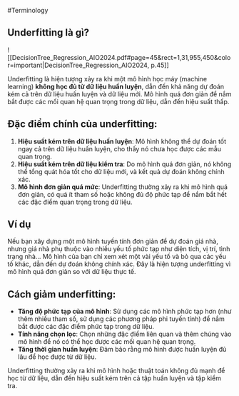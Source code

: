 #Terminology 
## Underfitting là gì?
![[DecisionTree_Regression_AIO2024.pdf#page=45&rect=1,31,955,450&color=important|DecisionTree_Regression_AIO2024, p.45]]

Underfitting là hiện tượng xảy ra khi một mô hình học máy (machine learning) **không học đủ từ dữ liệu huấn luyện**, dẫn đến khả năng dự đoán kém cả trên dữ liệu huấn luyện và dữ liệu mới. Mô hình quá đơn giản để nắm bắt được các mối quan hệ quan trọng trong dữ liệu, dẫn đến hiệu suất thấp.

## Đặc điểm chính của underfitting:

1. **Hiệu suất kém trên dữ liệu huấn luyện**: Mô hình không thể dự đoán tốt ngay cả trên dữ liệu huấn luyện, cho thấy nó chưa học được các mẫu quan trọng.
2. **Hiệu suất kém trên dữ liệu kiểm tra**: Do mô hình quá đơn giản, nó không thể tổng quát hóa tốt cho dữ liệu mới, và kết quả dự đoán không chính xác.
3. **Mô hình đơn giản quá mức**: Underfitting thường xảy ra khi mô hình quá đơn giản, có quá ít tham số hoặc không đủ độ phức tạp để nắm bắt hết các đặc điểm quan trọng trong dữ liệu.

## Ví dụ

Nếu bạn xây dựng một mô hình tuyến tính đơn giản để dự đoán giá nhà, nhưng giá nhà phụ thuộc vào nhiều yếu tố phức tạp như diện tích, vị trí, tình trạng nhà... Mô hình của bạn chỉ xem xét một vài yếu tố và bỏ qua các yếu tố khác, dẫn đến dự đoán không chính xác. Đây là hiện tượng underfitting vì mô hình quá đơn giản so với dữ liệu thực tế.

## Cách giảm underfitting:

- **Tăng độ phức tạp của mô hình**: Sử dụng các mô hình phức tạp hơn (như thêm nhiều tham số, sử dụng các phương pháp phi tuyến tính) để nắm bắt được các đặc điểm phức tạp trong dữ liệu.
- **Tính năng chọn lọc**: Chọn những đặc điểm liên quan và thêm chúng vào mô hình để nó có thể học được các mối quan hệ quan trọng.
- **Tăng thời gian huấn luyện**: Đảm bảo rằng mô hình được huấn luyện đủ lâu để học được từ dữ liệu.

Underfitting thường xảy ra khi mô hình hoặc thuật toán không đủ mạnh để học từ dữ liệu, dẫn đến hiệu suất kém trên cả tập huấn luyện và tập kiểm tra.
